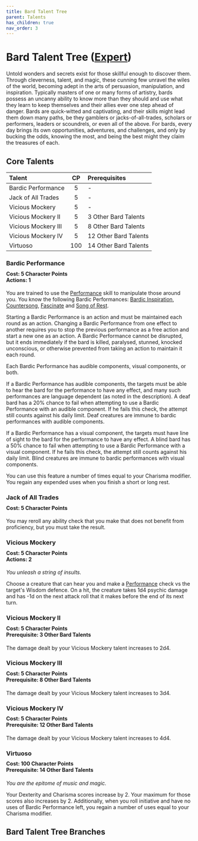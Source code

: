 ```yaml
---
title: Bard Talent Tree
parent: Talents
has_children: true
nav_order: 3
---
```


# Bard Talent Tree ([Expert](https://stormchaserroleplaying.com/stormchaserRPG/Classes/Expert/))
Untold wonders and secrets exist for those skillful enough to discover them. Through cleverness, talent, and magic, these cunning few unravel the wiles of the world, becoming adept in the arts of persuasion, manipulation, and inspiration. Typically masters of one or many forms of artistry, bards possess an uncanny ability to know more than they should and use what they learn to keep themselves and their allies ever one step ahead of danger. Bards are quick-witted and captivating, and their skills might lead them down many paths, be they gamblers or jacks-of-all-trades, scholars or performers, leaders or scoundrels, or even all of the above. For bards, every day brings its own opportunities, adventures, and challenges, and only by bucking the odds, knowing the most, and being the best might they claim the treasures of each.

## Core Talents

| Talent | CP | Prerequisites |
|:-------|:--:|:--------------|
| Bardic Performance  | 5   | - |
| Jack of All Trades  | 5   | - |
| Vicious Mockery     | 5   | - |
| Vicious Mockery II  | 5   | 3 Other Bard Talents |
| Vicious Mockery III | 5   | 8 Other Bard Talents |
| Vicious Mockery IV  | 5   | 12 Other Bard Talents |
| Virtuoso            | 100 | 14 Other Bard Talents |

### Bardic Performance

<div style="margin-top:-10px;"></div>

#### **Cost:** 5 Character Points<br>**Actions:** 1
You are trained to use the [Performance](https://stormchaserroleplaying.com/stormchaserRPG/Skills/Performance/) skill to manipulate those around you. You know the following Bardic Performances: [Bardic Inspiration](https://stormchaserroleplaying.com/stormchaserRPG/Talents/Bard/Performances/#bardic-inspiration), [Countersong](https://stormchaserroleplaying.com/stormchaserRPG/Talents/Bard/Performances/#countersong), [Fascinate](https://stormchaserroleplaying.com/stormchaserRPG/Talents/Bard/Performances/#fascinate) and [Song of Rest](https://stormchaserroleplaying.com/stormchaserRPG/Talents/Bard/Performances/#song-of-rest).

Starting a Bardic Performance is an action and must be maintained each round as an action. Changing a Bardic Performance from one effect to another requires you to stop the previous performance as a free action and start a new one as an action. A Bardic Performance cannot be disrupted, but it ends immediately if the bard is killed, paralysed, stunned, knocked unconscious, or otherwise prevented from taking an action to maintain it each round.

Each Bardic Performance has audible components, visual components, or both.

If a Bardic Performance has audible components, the targets must be able to hear the bard for the performance to have any effect, and many such performances are language dependent (as noted in the description). A deaf bard has a 20% chance to fail when attempting to use a Bardic Performance with an audible component. If he fails this check, the attempt still counts against his daily limit. Deaf creatures are immune to bardic performances with audible components.

If a Bardic Performance has a visual component, the targets must have line of sight to the bard for the performance to have any effect. A blind bard has a 50% chance to fail when attempting to use a Bardic Performance with a visual component. If he fails this check, the attempt still counts against his daily limit. Blind creatures are immune to bardic performances with visual components.

You can use this feature a number of times equal to your Charisma modifier. You regain any expended uses when you finish a short or long rest.

### Jack of All Trades

<div style="margin-top:-10px;"></div>

#### **Cost:** 5 Character Points
You may reroll any ability check that you make that does not benefit from proficiency, but you must take the result.

### Vicious Mockery

<div style="margin-top:-10px;"></div>

#### **Cost:** 5 Character Points<br>**Actions:** 2
*You unleash a string of insults.*

Choose a creature that can hear you and make a [Performance](https://stormchaserroleplaying.com/stormchaserRPG/Skills/Performance/) check vs the target's Wisdom defence. On a hit, the creature takes 1d4 psychic damage and has -1d on the next attack roll that it makes before the end of its next turn.

### Vicious Mockery II

<div style="margin-top:-10px;"></div>

#### **Cost:** 5 Character Points<br>**Prerequisite:** 3 Other Bard Talents
The damage dealt by your Vicious Mockery talent increases to 2d4.

### Vicious Mockery III

<div style="margin-top:-10px;"></div>

#### **Cost:** 5 Character Points<br>**Prerequisite:** 8 Other Bard Talents
The damage dealt by your Vicious Mockery talent increases to 3d4.

### Vicious Mockery IV

<div style="margin-top:-10px;"></div>

#### **Cost:** 5 Character Points<br>**Prerequisite:** 12 Other Bard Talents
The damage dealt by your Vicious Mockery talent increases to 4d4.

### Virtuoso

<div style="margin-top:-10px;"></div>

#### **Cost:** 100 Character Points<br>**Prerequisite:** 14 Other Bard Talents
*You are the epitome of music and magic.*

Your Dexterity and Charisma scores increase by 2. Your maximum for those scores also increases by 2. Additionally, when you roll initiative and have no uses of Bardic Performance left, you regain a number of uses equal to your Charisma modifier.

## Bard Talent Tree Branches
